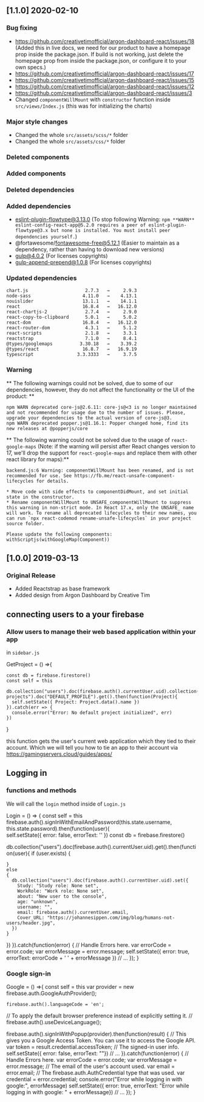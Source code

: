 ## [1.1.0] 2020-02-10
### Bug fixing
- https://github.com/creativetimofficial/argon-dashboard-react/issues/18 (Added this in live docs, we need for our product to have a homepage prop inside the package.json. If build is not working, just delete the homepage prop from inside the package.json, or configure it to your own specs.)
- https://github.com/creativetimofficial/argon-dashboard-react/issues/17
- https://github.com/creativetimofficial/argon-dashboard-react/issues/15
- https://github.com/creativetimofficial/argon-dashboard-react/issues/12
- https://github.com/creativetimofficial/argon-dashboard-react/issues/3
- Changed `componentWillMount` with `constructor` function inside `src/views/Index.js` (this was for initializing the charts)
### Major style changes
- Changed the whole `src/assets/scss/*` folder
- Changed the whole `src/assets/css/*` folder
### Deleted components
### Added components
### Deleted dependencies
### Added dependencies
+ eslint-plugin-flowtype@3.13.0 (To stop following Warning: `npm **WARN** eslint-config-react-app@5.2.0 requires a peer of eslint-plugin-flowtype@3.x but none is installed. You must install peer dependencies yourself.`)
+ @fortawesome/fontawesome-free@5.12.1 (Easier to maintain as a dependency, rather than having to download new versions)
+ gulp@4.0.2 (For licenses copyrights)
+ gulp-append-prepend@1.0.8 (For licenses copyrights)
### Updated dependencies
```
chart.js                     2.7.3   →     2.9.3
node-sass                   4.11.0   →    4.13.1
nouislider                  13.1.1   →    14.1.1
react                       16.8.4   →   16.12.0
react-chartjs-2              2.7.4   →     2.9.0
react-copy-to-clipboard      5.0.1   →     5.0.2
react-dom                   16.8.4   →   16.12.0
react-router-dom             4.3.1   →     5.1.2
react-scripts                2.1.8   →     3.3.1
reactstrap                   7.1.0   →     8.4.1
@types/googlemaps          3.30.18   →    3.39.2
@types/react                16.8.7   →   16.9.19
typescript                3.3.3333   →     3.7.5
```
### Warning
** The following warnings could not be solved, due to some of our dependencies, however, they do not affect the functionality or the UI of the product: **
```
npm WARN deprecated core-js@2.6.11: core-js@<3 is no longer maintained and not recommended for usage due to the number of issues. Please, upgrade your dependencies to the actual version of core-js@3.
npm WARN deprecated popper.js@1.16.1: Popper changed home, find its new releases at @popperjs/core
```
** The following warning could not be solved due to the usage of `react-google-maps` (Note: if the warning will persist after React changes version to 17, we'll drop the support for `react-google-maps` and replace them with other react library for maps):**
```
backend.js:6 Warning: componentWillMount has been renamed, and is not recommended for use. See https://fb.me/react-unsafe-component-lifecycles for details.

* Move code with side effects to componentDidMount, and set initial state in the constructor.
* Rename componentWillMount to UNSAFE_componentWillMount to suppress this warning in non-strict mode. In React 17.x, only the UNSAFE_ name will work. To rename all deprecated lifecycles to their new names, you can run `npx react-codemod rename-unsafe-lifecycles` in your project source folder.

Please update the following components: withScriptjs(withGoogleMap(Component))
```

## [1.0.0] 2019-03-13
### Original Release
- Added Reactstrap as base framework
- Added design from Argon Dashboard by Creative Tim


## connecting users to a your firebase
### Allow users to manage their web based application within your app

in `sidebar.js`

GetProject = () =>{ 

    const db = firebase.firestore()
    const self = this

    db.collection("users").doc(firebase.auth().currentUser.uid).collection("console-projects").doc("DEFAULT_PROFILE").get().then(function(Project){
      self.setState({ Project: Project.data().name })
    }).catch(err => {
      console.error("Error: No default project initialized", err)
    })
  } 

this function gets the user's current web application which they tied to their account. Which we will tell you how to tie an app to their account via https://gamingservers.cloud/guides/apps/

## Logging in
### functions and methods

We will call the `login` method inside of `Login.js`

 Login = () => {
    const self = this
    firebase.auth().signInWithEmailAndPassword(this.state.username, this.state.password).then(function(user){      
      self.setState({ error: false, errorText: '' })
  const db = firebase.firestore()

  db.collection("users").doc(firebase.auth().currentUser.uid).get().then(function(user){
    if (user.exists)
    {

    }
    else
    {
      db.collection("users").doc(firebase.auth().currentUser.uid).set({        
        Study: "Study role: None set",
        WorkRole: "Work role: None set",
        about: "New user to the console",
        age: "unknown",
        username: "",
        email: firebase.auth().currentUser.email,
        Cover_URL: "https://johannesippen.com/img/blog/humans-not-users/header.jpg",
      })
    }
  })
    }).catch(function(error) {
      // Handle Errors here.
      var errorCode = error.code;
      var errorMessage = error.message;
      self.setState({ error: true, errorText: errorCode + ' ' + errorMessage })
      // ...
    });
  }

### Google sign-in

Google = () =>{
    const self = this
    var provider = new firebase.auth.GoogleAuthProvider();

    firebase.auth().languageCode = 'en';
// To apply the default browser preference instead of explicitly setting it.
// firebase.auth().useDeviceLanguage();

firebase.auth().signInWithPopup(provider).then(function(result) {
  // This gives you a Google Access Token. You can use it to access the Google API.
  var token = result.credential.accessToken;
  // The signed-in user info.
  self.setState({ error: false, errorText: ""})
  // ...
}).catch(function(error) {
  // Handle Errors here.
  var errorCode = error.code;
  var errorMessage = error.message;
  // The email of the user's account used.
  var email = error.email;
  // The firebase.auth.AuthCredential type that was used.
  var credential = error.credential;
  console.error("Error while logging in with google:", errorMessage)
  self.setState({ error: true, errorText: "Error while logging in with google: " + errorMessage})
  // ...
});
  }